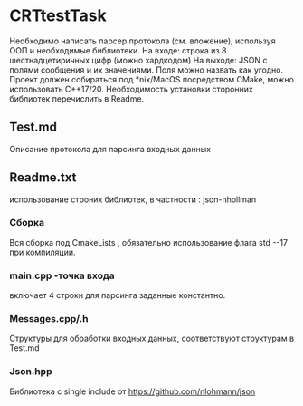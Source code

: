# CRTtestTask
Необходимо написать парсер протокола (см. вложение), используя ООП и необходимые библиотеки.  На входе: строка из 8 шестнадцетиричных цифр (можно хардкодом) На выходе: JSON с полями сообщения и их значениями. Поля можно назвать как угодно.  Проект должен собираться под *nix/MacOS посредством CMake, можно использовать C++17/20. Необходимость установки сторонних библиотек перечислить в Readme.
## Test.md
Описание протокола для парсинга входных данных
## Readme.txt
использование строних библиотек, в частности : json-nhollman

### Сборка 
Вся сборка под CmakeLists ,  обязательно использование флага std --17 при компиляции.


### main.cpp -точка входа
включает 4 строки для парсинга заданные константно.

### Messages.cpp/.h
Структуры для обработки входных данных, соответствуют структурам в Test.md


### Json.hpp 
Библиотека с single include  от https://github.com/nlohmann/json 



